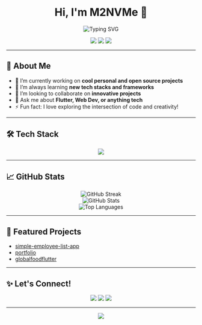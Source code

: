 <!--
✨ Fancy GitHub Profile README for M2NVMe ✨
-->

<h1 align="center">Hi, I'm M2NVMe 👋</h1>

<p align="center">
  <img src="https://readme-typing-svg.demolab.com/?lines=Full-Stack+Developer;Open+Source+Enthusiast;Tech+Explorer;Always+Learning!" alt="Typing SVG" />
</p>

<p align="center">
  <a href="https://github.com/M2NVMe"><img src="https://img.shields.io/github/followers/M2NVMe?style=social"></a>
  <a href="mailto:m2nvme@gmail.com"><img src="https://img.shields.io/badge/Email-D14836?style=flat&logo=gmail&logoColor=white"/></a>
  <a href="https://www.linkedin.com/in/your-linkedin/"><img src="https://img.shields.io/badge/LinkedIn-blue?style=flat&logo=linkedin"></a>
</p>

---

## 🚀 About Me

- 🔭 I’m currently working on **cool personal and open source projects**
- 🌱 I’m always learning **new tech stacks and frameworks**
- 👯 I’m looking to collaborate on **innovative projects**
- 💬 Ask me about **Flutter, Web Dev, or anything tech**
- ⚡ Fun fact: I love exploring the intersection of code and creativity!

---

## 🛠️ Tech Stack

<p align="center">
  <img src="https://skillicons.dev/icons?i=flutter,dart,js,ts,react,nodejs,python,html,css,git,github,figma,linux,java" />
</p>

---

## 📈 GitHub Stats

<p align="center">
  <img src="https://github-readme-streak-stats.herokuapp.com/?user=M2NVMe&theme=tokyonight" alt="GitHub Streak" />
  <br>
  <img src="https://github-readme-stats.vercel.app/api?username=M2NVMe&show_icons=true&theme=tokyonight" alt="GitHub Stats" />
  <br>
  <img src="https://github-readme-stats.vercel.app/api/top-langs/?username=M2NVMe&layout=compact&theme=tokyonight" alt="Top Languages" />
</p>

---

## 📌 Featured Projects

- [simple-employee-list-app](https://github.com/M2NVMe/simple-employee-list-app)
- [portfolio](https://github.com/M2NVMe/portfolio)
- [globalfoodflutter](https://github.com/M2NVMe/globalfoodflutter)

---

## ✨ Let's Connect!

<p align="center">
  <a href="mailto:m2nvme@gmail.com"><img src="https://img.shields.io/badge/Gmail-D14836?style=for-the-badge&logo=gmail&logoColor=white"/></a>
  <a href="https://github.com/M2NVMe"><img src="https://img.shields.io/badge/GitHub-181717?style=for-the-badge&logo=github&logoColor=white"></a>
  <a href="https://www.linkedin.com/in/your-linkedin/"><img src="https://img.shields.io/badge/LinkedIn-blue?style=for-the-badge&logo=linkedin"></a>
</p>

---

<p align="center">
  <img src="https://quotes-github-readme.vercel.app/api?type=horizontal&theme=tokyonight" />
</p>
